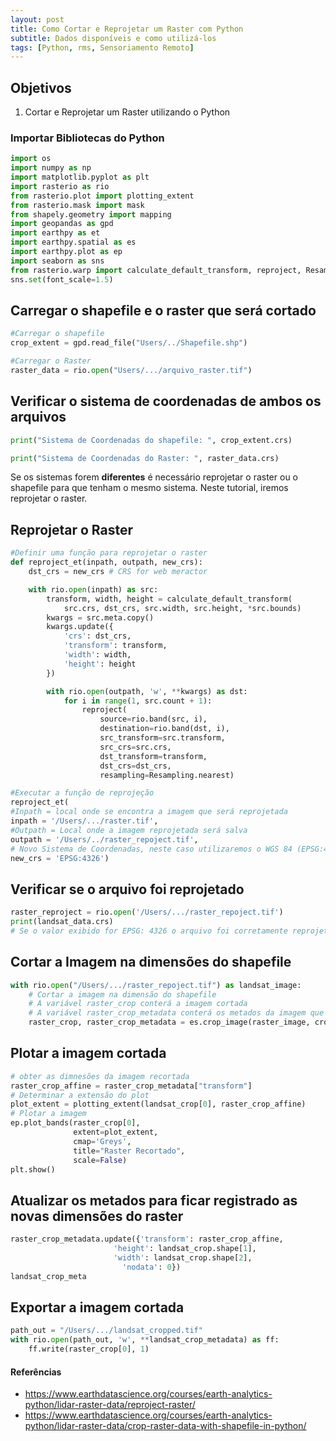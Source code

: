 ```yaml
---
layout: post
title: Como Cortar e Reprojetar um Raster com Python
subtitle: Dados disponíveis e como utilizá-los  
tags: [Python, rms, Sensoriamento Remoto]
---
```


## Objetivos

1. Cortar e Reprojetar um Raster utilizando o Python


### Importar Bibliotecas do Python

``` python
import os
import numpy as np
import matplotlib.pyplot as plt
import rasterio as rio
from rasterio.plot import plotting_extent
from rasterio.mask import mask
from shapely.geometry import mapping
import geopandas as gpd
import earthpy as et
import earthpy.spatial as es
import earthpy.plot as ep
import seaborn as sns
from rasterio.warp import calculate_default_transform, reproject, Resampling
sns.set(font_scale=1.5)
```

## Carregar o shapefile e o raster que será cortado

``` python
#Carregar o shapefile
crop_extent = gpd.read_file("Users/../Shapefile.shp")

#Carregar o Raster
raster_data = rio.open("Users/.../arquivo_raster.tif")
```

## Verificar o sistema de coordenadas de ambos os arquivos

``` python
print("Sistema de Coordenadas do shapefile: ", crop_extent.crs)

print("Sistema de Coordenadas do Raster: ", raster_data.crs)
```

Se os sistemas forem **diferentes** é necessário reprojetar o raster ou o shapefile para que tenham o mesmo sistema. Neste tutorial, iremos reprojetar o raster.

## Reprojetar o Raster

``` python
#Definir uma função para reprojetar o raster
def reproject_et(inpath, outpath, new_crs):
    dst_crs = new_crs # CRS for web meractor 

    with rio.open(inpath) as src:
        transform, width, height = calculate_default_transform(
            src.crs, dst_crs, src.width, src.height, *src.bounds)
        kwargs = src.meta.copy()
        kwargs.update({
            'crs': dst_crs,
            'transform': transform,
            'width': width,
            'height': height
        })

        with rio.open(outpath, 'w', **kwargs) as dst:
            for i in range(1, src.count + 1):
                reproject(
                    source=rio.band(src, i),
                    destination=rio.band(dst, i),
                    src_transform=src.transform,
                    src_crs=src.crs,
                    dst_transform=transform,
                    dst_crs=dst_crs,
                    resampling=Resampling.nearest)
```

``` python
#Executar a função de reprojeção
reproject_et(
#Inpath = local onde se encontra a imagem que será reprojetada
inpath = '/Users/.../raster.tif',
#Outpath = Local onde a imagem reprojetada será salva
outpath = '/Users/../raster_repoject.tif', 
# Novo Sistema de Coordenadas, neste caso utilizaremos o WGS 84 (EPSG:4326) como exemplo.
new_crs = 'EPSG:4326')
```

## Verificar se o arquivo foi reprojetado
``` python
raster_reproject = rio.open('/Users/.../raster_repoject.tif')
print(landsat_data.crs)
# Se o valor exibido for EPSG: 4326 o arquivo foi corretamente reprojetado
```

## Cortar a Imagem na dimensões do shapefile
``` python
with rio.open("/Users/.../raster_repoject.tif") as landsat_image:
    # Cortar a imagem na dimensão do shapefile
    # A variável raster_crop conterá a imagem cortada
    # A variável raster_crop_metadata conterá os metados da imagem que serão atualizados posteriormente
    raster_crop, raster_crop_metadata = es.crop_image(raster_image, crop_extent)
```

## Plotar a imagem cortada

``` python
# obter as dimnesões da imagem recortada
raster_crop_affine = raster_crop_metadata["transform"]
# Determinar a extensão do plot
plot_extent = plotting_extent(landsat_crop[0], raster_crop_affine)
# Plotar a imagem
ep.plot_bands(raster_crop[0],
              extent=plot_extent,
              cmap='Greys',
              title="Raster Recortado",
              scale=False)
plt.show()
```

## Atualizar os metados para ficar registrado as novas dimensões do raster

``` python
raster_crop_metadata.update({'transform': raster_crop_affine,
                       'height': landsat_crop.shape[1],
                       'width': landsat_crop.shape[2],
                         'nodata': 0})
landsat_crop_meta

```

## Exportar a imagem cortada

``` python
path_out = "/Users/.../landsat_cropped.tif"
with rio.open(path_out, 'w', **landsat_crop_metadata) as ff:
    ff.write(raster_crop[0], 1)

```

#### Referências

- https://www.earthdatascience.org/courses/earth-analytics-python/lidar-raster-data/reproject-raster/
- https://www.earthdatascience.org/courses/earth-analytics-python/lidar-raster-data/crop-raster-data-with-shapefile-in-python/


